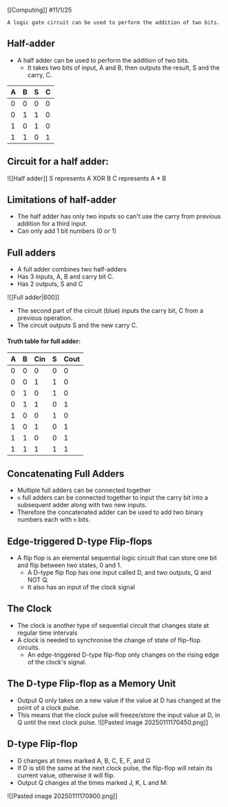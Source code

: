 [[Computing]]
#11/1/25

`A logic gate circuit can be used to perform the addition of two bits.`
## Half-adder
- A half adder can be used to perform the addition of two bits.
	- It takes two bits of input, A and B, then outputs the result, S and the carry, C.

| A   | B   | S   | C   |
| --- | --- | --- | --- |
| 0   | 0   | 0   | 0   |
| 0   | 1   | 1   | 0   |
| 1   | 0   | 1   | 0   |
| 1   | 1   | 0   | 1   |

## Circuit for a half adder:
![[Half adder]]
S represents A XOR B
C represents A * B
## Limitations of half-adder
- The half adder has only two inputs so can't use the carry from previous addition for a third input.
- Can only add 1 bit numbers (0 or 1)
## Full adders
- A full adder combines two half-adders
- Has 3 inputs, A, B and carry bit C.
- Has 2 outputs, S and C

![[Full adder|600]]
- The second part of the circuit (blue) inputs the carry bit, C from a previous operation.
- The circuit outputs S and the new carry C.
#### Truth table for full adder:

| A   | B   | Cin | S   | Cout |
| --- | --- | --- | --- | ---- |
| 0   | 0   | 0   | 0   | 0    |
| 0   | 0   | 1   | 1   | 0    |
| 0   | 1   | 0   | 1   | 0    |
| 0   | 1   | 1   | 0   | 1    |
| 1   | 0   | 0   | 1   | 0    |
| 1   | 0   | 1   | 0   | 1    |
| 1   | 1   | 0   | 0   | 1    |
| 1   | 1   | 1   | 1   | 1    |
## Concatenating Full Adders
- Multiple full adders can be connected together
- `n` full adders can be connected together to input the carry bit into a subsequent adder along with two new inputs.
- Therefore the concatenated adder can be used to add two binary numbers each with `n` bits.
## Edge-triggered D-type Flip-flops
- A flip flop is an elemental sequential logic circuit that can store one bit and flip between two states, 0 and 1.
	- A D-type flip flop has one input called D, and two outputs, Q and NOT Q.
	- It also has an input of the clock signal
## The Clock
- The clock is another type of sequential circuit that changes state at regular time intervals
- A clock is needed to synchronise the change of state of flip-flop circuits.
	- An edge-triggered D-type flip-flop only changes on the rising edge of the clock's signal.
## The D-type Flip-flop as a Memory Unit
- Output Q only takes on a new value if the value at D has changed at the point of a clock pulse.
- This means that the clock pulse will freeze/store the input value at D, in Q until the next clock pulse.
![[Pasted image 20250111170450.png]]

## D-type Flip-flop
- D changes at times marked A, B, C, E, F, and G
- If D is still the same at the next clock pulse, the flip-flop will retain its current value, otherwise it will flip.
- Output Q changes at the times marked J, K, L and M:

![[Pasted image 20250111170900.png]]